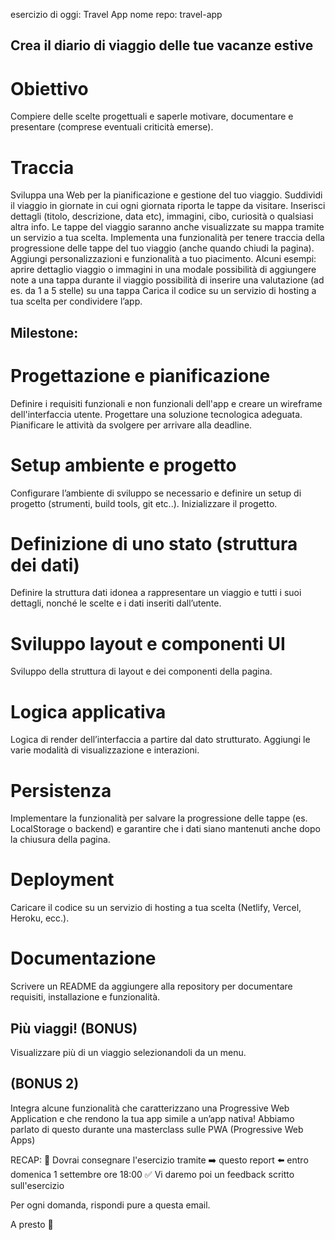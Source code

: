 esercizio di oggi: Travel App
nome repo: travel-app

## Crea il diario di viaggio delle tue vacanze estive
# Obiettivo
Compiere delle scelte progettuali e saperle motivare, documentare e presentare (comprese eventuali criticità emerse).

# Traccia
Sviluppa una Web per la pianificazione e gestione del tuo viaggio. 
Suddividi il viaggio in giornate in cui ogni giornata riporta le tappe da visitare. 
Inserisci dettagli (titolo, descrizione, data etc), immagini, cibo, curiosità o qualsiasi altra info.
Le tappe del viaggio saranno anche visualizzate su mappa tramite un servizio a tua scelta.
Implementa una funzionalità per tenere traccia della progressione delle tappe del tuo viaggio (anche quando chiudi la pagina).
Aggiungi personalizzazioni e funzionalità a tuo piacimento. Alcuni esempi:
aprire dettaglio viaggio o immagini in una modale
possibilità di aggiungere note a una tappa durante il viaggio
possibilità di inserire una valutazione (ad es. da 1 a 5 stelle) su una tappa
Carica il codice su un servizio di hosting a tua scelta per condividere l’app.

## Milestone:
# Progettazione e pianificazione
Definire i requisiti funzionali e non funzionali dell'app e creare un wireframe dell'interfaccia utente. 
Progettare una soluzione tecnologica adeguata. Pianificare le attività da svolgere per arrivare alla deadline.
# Setup ambiente e progetto
Configurare l’ambiente di sviluppo se necessario e definire un setup di progetto (strumenti, build tools, git etc..). 
Inizializzare il progetto.
# Definizione di uno stato (struttura dei dati)
Definire la struttura dati idonea a rappresentare un viaggio e tutti i suoi dettagli, nonché le scelte e i dati inseriti dall’utente.
# Sviluppo layout e componenti UI
Sviluppo della struttura di layout e dei componenti della pagina.
# Logica applicativa
Logica di render dell’interfaccia a partire dal dato strutturato. Aggiungi le varie modalità di visualizzazione e interazioni.
# Persistenza
Implementare la funzionalità per salvare la progressione delle tappe (es. LocalStorage o backend) e garantire che i dati siano mantenuti anche dopo la chiusura della pagina.
# Deployment
Caricare il codice su un servizio di hosting a tua scelta (Netlify, Vercel, Heroku, ecc.).
# Documentazione
Scrivere un README da aggiungere alla repository per documentare requisiti, installazione e funzionalità.

## Più viaggi! (BONUS)
Visualizzare più di un viaggio selezionandoli da un menu.
## (BONUS 2)
Integra alcune funzionalità che caratterizzano una Progressive Web Application e che rendono la tua app simile a un’app nativa! Abbiamo parlato di questo durante una masterclass sulle PWA (Progressive Web Apps)

RECAP:
📂 Dovrai consegnare l'esercizio tramite ➡️ questo report ⬅️ entro domenica 1 settembre ore 18:00 
✅ Vi daremo poi un feedback scritto sull'esercizio

Per ogni domanda, rispondi pure a questa email.

A presto 🙂